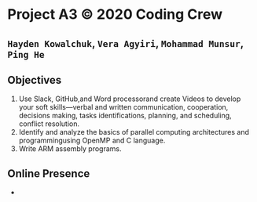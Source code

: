 # Project A3 © 2020 Coding Crew
## `Hayden Kowalchuk`, `Vera Agyiri`, `Mohammad Munsur`, `Ping He`


## Objectives
1. Use Slack, GitHub,and Word processorand create Videos to develop your soft skills—verbal and written communication, cooperation, decisions making, tasks identifications, planning, and scheduling, conflict resolution.
2. Identify and analyze the basics of parallel computing architectures and programmingusing OpenMP and C language.
3. Write ARM assembly programs.

## Online Presence
- &nbsp;
  
